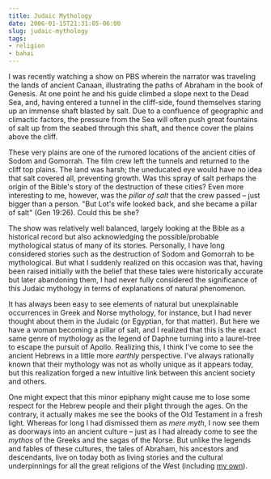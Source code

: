 ```yaml
---
title: Judaic Mythology
date: 2006-01-15T21:31:05-06:00
slug: judaic-mythology
tags:
- religion
- bahai
---
```



I was recently watching a show on PBS wherein the narrator was traveling the
lands of ancient Canaan, illustrating the paths of Abraham in the book of
Genesis. At one point he and his guide climbed a slope next to the Dead Sea,
and, having entered a tunnel in the cliff-side, found themselves staring up an
immense shaft blasted by salt. Due to a confluence of geographic and climactic
factors, the pressure from the Sea will often push great fountains of salt up
from the seabed through this shaft, and thence cover the plains above the cliff.

These very plains are one of the rumored locations of the ancient cities of
Sodom and Gomorrah. The film crew left the tunnels and returned to the cliff top
plains. The land was harsh; the uneducated eye would have no idea that salt
covered all, preventing growth. Was this spray of salt perhaps the origin of the
Bible's story of the destruction of these cities? Even more interesting to me,
however, was the _pillar of salt_ that the crew passed – just bigger than a
person. "But Lot's wife looked back, and she became a pillar of salt" (Gen
19:26). Could this be she?

<!-- truncate -->

The show was relatively well balanced, largely looking
at the Bible as a historical record but also acknowledging the
possible/probable mythological status of many of its stories. Personally, I
have long considered stories such as the destruction of Sodom and Gomorrah to
be mythological. But what I suddenly realized on this occasion was that,
having been raised initially with the belief that these tales were
historically accurate but later abandoning them, I had never fully considered
the significance of this Judaic mythology in terms of explanations of natural
phenomenon.

It has always been easy to see elements of natural but unexplainable occurrences
in Greek and Norse mythology, for instance, but I had never thought about them
in the Judaic (or Egyptian, for that matter). But here we have a woman becoming
a pillar of salt, and I realized that this is the exact same genre of mythology
as the legend of Daphne turning into a laurel-tree to escape the pursuit of
Apollo. Realizing this, I think I've come to see the ancient Hebrews in a little
more _earthly_ perspective. I've always rationally known that their mythology
was not as wholly unique as it appears today, but this realization forged a new
intuitive link between this ancient society and others.

One might expect that this minor epiphany might cause me
to lose some respect for the Hebrew people and their plight through the ages.
On the contrary, it actually makes me see the books of the Old Testament in a
fresh light. Whereas for long I had dismissed them as _mere myth_, I now
see them as doorways into an ancient culture – just as I had already
come to see the _mythos_ of the Greeks and the sagas of the Norse. But
unlike the legends and fables of these cultures, the tales of Abraham, his
ancestors and descendants, live on today both as living stories and the
cultural underpinnings for all the great religions of the West (including
[my own](/bahai/)).
